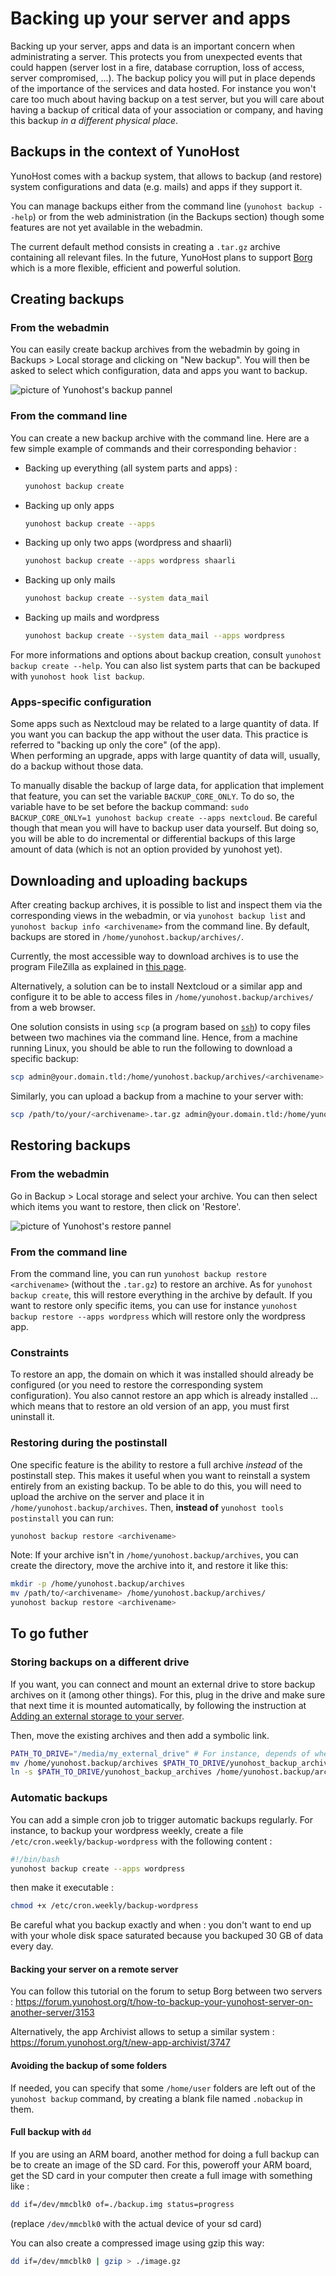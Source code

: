 # Backing up your server and apps

Backing up your server, apps and data is an important concern when administrating a server. This protects you from unexpected events that could happen (server lost in a fire, database corruption, loss of access, server compromised, ...). The backup policy you will put in place depends of the importance of the services and data hosted. For instance you won't care too much about having backup on a test server, but you will care about having a backup of critical data of your association or company, and having this backup *in a different physical place*.

## Backups in the context of YunoHost

YunoHost comes with a backup system, that allows to backup (and restore) system configurations and data (e.g. mails) and apps if they support it.

You can manage backups either from the command line (`yunohost backup --help`) or from the web administration (in the Backups section) though some features are not yet available in the webadmin.

The current default method consists in creating a `.tar.gz` archive containing all relevant files. In the future, YunoHost plans to support [Borg](https://www.borgbackup.org/) which is a more flexible, efficient and powerful solution.

## Creating backups

### From the webadmin

You can easily create backup archives from the webadmin by going in Backups > Local storage and clicking on "New backup". You will then be asked to select which configuration, data and apps you want to backup.

![picture of Yunohost's backup pannel](/images/backup.png)

### From the command line

You can create a new backup archive with the command line. Here are a few simple example of commands and their corresponding behavior :

- Backing up everything (all system parts and apps) :

  ```bash
  yunohost backup create
  ```

- Backing up only apps

  ```bash
  yunohost backup create --apps
  ```

- Backing up only two apps (wordpress and shaarli)

  ```bash
  yunohost backup create --apps wordpress shaarli
  ```

- Backing up only mails

  ```bash
  yunohost backup create --system data_mail
  ```

- Backing up mails and wordpress

  ```bash
  yunohost backup create --system data_mail --apps wordpress
  ```

For more informations and options about backup creation, consult `yunohost backup create --help`. You can also list system parts that can be backuped with `yunohost hook list backup`.

### Apps-specific configuration

Some apps such as Nextcloud may be related to a large quantity of data. If you want you can backup the app without the user data. This practice is referred to "backing up only the core" (of the app).  
When performing an upgrade, apps with large quantity of data will, usually, do a backup without those data.

To manually disable the backup of large data, for application that implement that feature, you can set the variable `BACKUP_CORE_ONLY`. To do so, the variable have to be set before the backup command: `sudo BACKUP_CORE_ONLY=1 yunohost backup create --apps nextcloud`. Be careful though that mean you will have to backup user data yourself. But doing so, you will be able to do incremental or differential backups of this large amount of data (which is not an option provided by yunohost yet).


## Downloading and uploading backups

After creating backup archives, it is possible to list and inspect them via the corresponding views in the webadmin, or via `yunohost backup list` and `yunohost backup info <archivename>` from the command line. By default, backups are stored in `/home/yunohost.backup/archives/`.

Currently, the most accessible way to download archives is to use the program FileZilla as explained in [this page](/filezilla).

Alternatively, a solution can be to install Nextcloud or a similar app and configure it to be able to access files in `/home/yunohost.backup/archives/` from a web browser.

One solution consists in using `scp` (a program based on [`ssh`](/ssh)) to copy files between two machines via the command line. Hence, from a machine running Linux, you should be able to run the following to download a specific backup:

```bash
scp admin@your.domain.tld:/home/yunohost.backup/archives/<archivename>.tar.gz ./
```

Similarly, you can upload a backup from a machine to your server with:

```bash
scp /path/to/your/<archivename>.tar.gz admin@your.domain.tld:/home/yunohost.backup/archives/
```

## Restoring backups

### From the webadmin

Go in Backup > Local storage and select your archive. You can then select which items you want to restore, then click on 'Restore'.

![picture of Yunohost's restore pannel](/images/restore.png)

### From the command line

From the command line, you can run `yunohost backup restore <archivename>` (without the `.tar.gz`) to restore an archive. As for `yunohost backup create`, this will restore everything in the archive by default. If you want to restore only specific items, you can use for instance `yunohost backup restore --apps wordpress` which will restore only the wordpress app.

### Constraints

To restore an app, the domain on which it was installed should already be configured (or you need to restore the corresponding system configuration). You also cannot restore an app which is already installed ... which means that to restore an old version of an app, you must first uninstall it.

### Restoring during the postinstall

One specific feature is the ability to restore a full archive *instead* of the postinstall step. This makes it useful when you want to reinstall a system entirely from an existing backup. To be able to do this, you will need to upload the archive on the server and place it in `/home/yunohost.backup/archives`. Then, **instead of** `yunohost tools postinstall` you can run:

```bash
yunohost backup restore <archivename>
```

Note: If your archive isn't in `/home/yunohost.backup/archives`, you can create the directory, move the archive into it, and restore it like this:

```bash
mkdir -p /home/yunohost.backup/archives
mv /path/to/<archivename> /home/yunohost.backup/archives/
yunohost backup restore <archivename>
``` 

## To go futher

### Storing backups on a different drive

If you want, you can connect and mount an external drive to store backup archives on it (among other things). For this, plug in the drive and make sure that next time it is mounted automatically, by following the instruction at [Adding an external storage to your server](https://yunohost.org/#/external_storage). 

Then, move the existing archives and then add a symbolic link.

```bash
PATH_TO_DRIVE="/media/my_external_drive" # For instance, depends of where you mounted your drive
mv /home/yunohost.backup/archives $PATH_TO_DRIVE/yunohost_backup_archives
ln -s $PATH_TO_DRIVE/yunohost_backup_archives /home/yunohost.backup/archives
```

### Automatic backups

You can add a simple cron job to trigger automatic backups regularly. For instance, to backup your wordpress weekly, create a file `/etc/cron.weekly/backup-wordpress` with the following content :

```bash
#!/bin/bash
yunohost backup create --apps wordpress
```

then make it executable :

```bash
chmod +x /etc/cron.weekly/backup-wordpress
```

Be careful what you backup exactly and when : you don't want to end up with your whole disk space saturated because you backuped 30 GB of data every day.

#### Backing your server on a remote server

You can follow this tutorial on the forum to setup Borg between two servers : <https://forum.yunohost.org/t/how-to-backup-your-yunohost-server-on-another-server/3153>

Alternatively, the app Archivist allows to setup a similar system : <https://forum.yunohost.org/t/new-app-archivist/3747>

#### Avoiding the backup of some folders
If needed, you can specify that some `/home/user` folders are left out of the `yunohost backup` command, by creating a blank file named `.nobackup` in them.

#### Full backup with `dd`

If you are using an ARM board, another method for doing a full backup can be to create an image of the SD card. For this, poweroff your ARM board, get the SD card in your computer then create a full image with something like :

```bash
dd if=/dev/mmcblk0 of=./backup.img status=progress
```

(replace `/dev/mmcblk0` with the actual device of your sd card)

You can also create a compressed image using gzip this way:
```bash
dd if=/dev/mmcblk0 | gzip > ./image.gz
```

